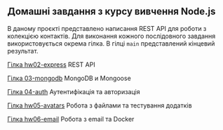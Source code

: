 ## Домашні завдання з курсу вивчення Node.js

В даному проєкті представлено написання REST API для роботи з колекцією контактів.
Для виконання кожного послідовного завдання використовується окрема гілка. В гілці `main` представлений кінцевий результат.

[Гілка hw02-express](https://github.com/AnnaTsepilova/goit-node-rest-api/tree/hw02-express) REST API

[Гілка 03-mongodb](https://github.com/AnnaTsepilova/goit-node-rest-api/tree/03-mongodb) MongoDB и Mongoose

[Гілка 04-auth](https://github.com/AnnaTsepilova/goit-node-rest-api/tree/04-auth) Аутентифікація та авторизація

[Гілка hw05-avatars](https://github.com/AnnaTsepilova/goit-node-rest-api/tree/hw05-avatars) Робота з файлами та тестування додатків

[Гілка hw06-email](https://github.com/AnnaTsepilova/goit-node-rest-api/tree/hw06-email) Робота з email та Docker

